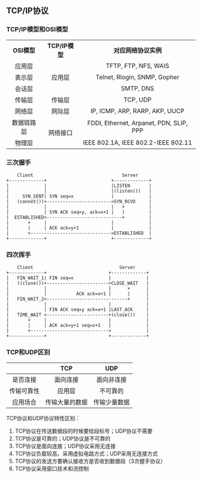 ## TCP/IP协议

### TCP/IP模型和OSI模型

<table>
<tr>
  <td align="center"><b>OSI模型</b></td>
  <td align="center"><b>TCP/IP模型</b></td>
  <td align="center"><b>对应网络协议实例</b></td>
</tr>
<tr>
  <td align="center">应用层</td>
  <td align="center" rowspan="3">应用层</td>
  <td align="center">TFTP, FTP, NFS, WAIS</td>
</tr>
<tr>
  <td align="center">表示层</td>
  <td align="center">Telnet, Rlogin, SNMP, Gopher</td>
</tr>
<tr>
  <td align="center">会话层</td>
  <td align="center">SMTP, DNS</td>
</tr>
<tr>
  <td align="center">传输层</td>
  <td align="center">传输层</td>
  <td align="center">TCP, UDP</td>
</tr>
<tr>
  <td align="center">网络层</td>
  <td align="center">网际层</td>
  <td align="center">IP, ICMP, ARP, RARP, AKP, UUCP</td>
</tr>
<tr>
  <td align="center">数据链路层</td>
  <td align="center" rowspan="2">网络接口</td>
  <td align="center">FDDI, Ethernet, Arpanet, PDN, SLIP, PPP</td>
</tr>
<tr>
  <td align="center">物理层</td>
  <td align="center">IEEE 802.1A, IEEE 802.2-IEEE 802.11</td>
</tr>
</table>

### 三次握手

```
    Client                                 Server
+-------------+                        +-------------+
|             |                        |LISTEN       |
|             |                        |(listen())   |
|     SYN_SENT| SYN seq=x              |             |
|   (connet())+------------------------>SYN_RCVD     |
|             |                        |   +         |
|             | SYN ACK seq=y, ack=x+1 |   |         |
|  ESTABLISHED<----------------------------+         |
|       +     |                        |             |
|       |     | ACK ack=y+1            |             |
|       +------------------------------>ESTABLISHED  |
+-------------+                        +-------------+
```

### 四次挥手

```
    Client                                Server
+-------------+                       +-------------+
|   FIN_WAIT_1| FIN seq=x             |             |
|   ((close())+----------------------->CLOSE_WAIT   |
|             |                       |      +      |
|             |           ACK ack=x+1 |      |      |
|   FIN_WAIT_2<------------------------------+      |
|             |                       |             |
|             | FIN ACK seq=y ack=x+1 |LAST_ACK     |
|   TIME_WAIT <-----------------------+(close())    |
|       +     |                       |             |
|       |     | ACK ack=y+1 seq=x+1   |             |
|       +----------------------------->             |
+-------------+                       +-------------+
```

### TCP和UDP区别

|  | TCP | UDP |
| :---: | :---: | :---: |
| 是否连接 | 面向连接 | 面向非连接 |
| 传输可靠性 | 应用层 | 不可靠的 |
| 应用场合 | 传输大量的数据 | 传输少量数据 |

TCP协议和UDP协议特性区别：

1. TCP协议在传送数据段的时候要给段标号；UDP协议不需要
2. TCP协议是可靠的；UDP协议是不可靠的
3. TCP协议是面向连接；UDP协议采用无连接
4. TCP协议负载较高，采用虚拟电路方式；UDP采用无连接方式
5. TCP协议的发送方要确认接收方是否收到数据段（3次握手协议）
6. TCP协议采用窗口技术和流控制
